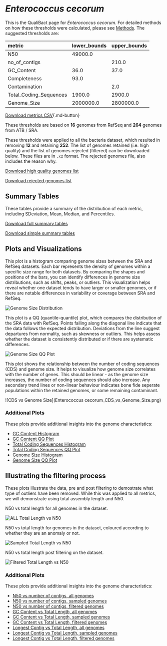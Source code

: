 # *Enterococcus cecorum*

This is the QualiBact page for *Enterococcus cecorum*. For detailed methods on how these thresholds were calculated, please see [Methods](../../methods.md).
The suggested thresholds are: 

| metric                 | lower_bounds   | upper_bounds   |
|:-----------------------|:---------------|:---------------|
| N50                    | 49000.0        |                |
| no_of_contigs          |                | 210.0          |
| GC_Content             | 36.0           | 37.0           |
| Completeness           | 93.0           |                |
| Contamination          |                | 2.0            |
| Total_Coding_Sequences | 1900.0         | 2900.0         |
| Genome_Size            | 2000000.0      | 2800000.0      |

[Download metrics CSV](Enterococcus_cecorum_metrics.csv){.md-button}


These thresholds are based on **16** genomes from RefSeq and **264** genomes from ATB / SRA.

These thresholds were applied to all the bacteria dataset, which resulted in removing **12** and retaining **252**.
The list of genomes retained (i.e. high quality) and the list of genomes rejected (filtered) can be downloaded below. These files are in `.xz` format. The rejected genomes file, also includes the reason why.

[Download high quality genomes list](Enterococcus_cecorum_high_quality_genomes.csv.xz)


[Download rejected genomes list](Enterococcus_cecorum_filtered_out_genomes.csv.xz)



## Summary Tables
These tables provide a summary of the distribution of each metric, including SDeviation, Mean, Median, and Percentiles.

[Download full summary tables](summary.csv)

[Download simple summary tables](selected_summary.csv)

## Plots and Visualizations

This plot is a histogram comparing genome sizes between the SRA and RefSeq datasets. Each bar represents the density of genomes within a specific size range for both datasets. By comparing the shapes and positions of the bars, you can identify differences in genome size distributions, such as shifts, peaks, or outliers. This visualization helps reveal whether one dataset tends to have larger or smaller genomes, or if there are notable differences in variability or coverage between SRA and RefSeq.

![Genome Size Distribution](Genome_Size_refseq_histogram_kde.png)

This plot is a QQ (quantile-quantile) plot, which compares the distribution of the SRA data with RefSeq. Points falling along the diagonal line indicate that the data follows the expected distribution. Deviations from the line suggest departures from normality, such as skewness or outliers. This helps assess whether the dataset is consistently distributed or if there are systematic differences.

![Genome Size QQ Plot](Genome_Size_refseq_qqplot.png)

This plot shows the relationship between the number of coding sequences (CDS) and genome size. It helps to visualize how genome size correlates with the number of genes. This should be linear - as the genome size increases, the number of coding sequences should also increase. Any secondary trend lines or non-linear behaviour indicates bone fide seperate populations within the retained genomes, or some remaining contaminant. 

![CDS vs Genome Size](Enterococcus cecorum_CDS_vs_Genome_Size.png)

### Additional Plots

These plots provide additional insights into the genome characteristics:

- [GC Content Histogram](GC_Content_refseq_histogram_kde.png)
- [GC Content QQ Plot](GC_Content_refseq_qqplot.png)
- [Total Coding Sequences Histogram](Total_Coding_Sequences_refseq_histogram_kde.png)
- [Total Coding Sequences QQ Plot](Total_Coding_Sequences_refseq_qqplot.png)
- [Genome Size Histogram](Genome_Size_refseq_histogram_kde.png)
- [Genome Size QQ Plot](Genome_Size_refseq_qqplot.png)
## Illustrating the filtering process
These plots illustrate the data, pre and post filtering to demostrate what type of outliers have been removed. While this was applied to all metrics, we will demonstrate using total assembly length and N50.

N50 vs total length for all genomes in the dataset.

![ALL Total Length vs N50](Enterococcus_cecorum_all_total_length_N50.png)

N50 vs total length for genomes in the dataset, coloured according to whether they are an anomaly or not.

![Sampled Total Length vs N50](Enterococcus_cecorum_sample_total_length_N50.png)

N50 vs total length post filtering on the dataset.

![Filtered Total Length vs N50](Enterococcus_cecorum_filt_total_length_N50.png)

### Additional Plots

These plots provide additional insights into the genome characteristics:

- [N50 vs number of contigs, all genomes](Enterococcus_cecorum_all_N50_number.png)
- [N50 vs number of contigs, sampled genomes](Enterococcus_cecorum_sample_N50_number.png)
- [N50 vs number of contigs, filtered genomes](Enterococcus_cecorum_filt_N50_number.png)
- [GC Content vs Total Length, all genomes](Enterococcus_cecorum_all_total_length_GC_Content.png)
- [GC Content vs Total Length, sampled genomes](Enterococcus_cecorum_sample_total_length_GC_Content.png)
- [GC Content vs Total Length, filtered genomes](Enterococcus_cecorum_filt_total_length_GC_Content.png)
- [Longest Contig vs Total Length, all genomes](Enterococcus_cecorum_all_total_length_longest.png)
- [Longest Contig vs Total Length, sampled genomes](Enterococcus_cecorum_sample_total_length_longest.png)
- [Longest Contig vs Total Length, filtered genomes](Enterococcus_cecorum_filt_total_length_longest.png)
